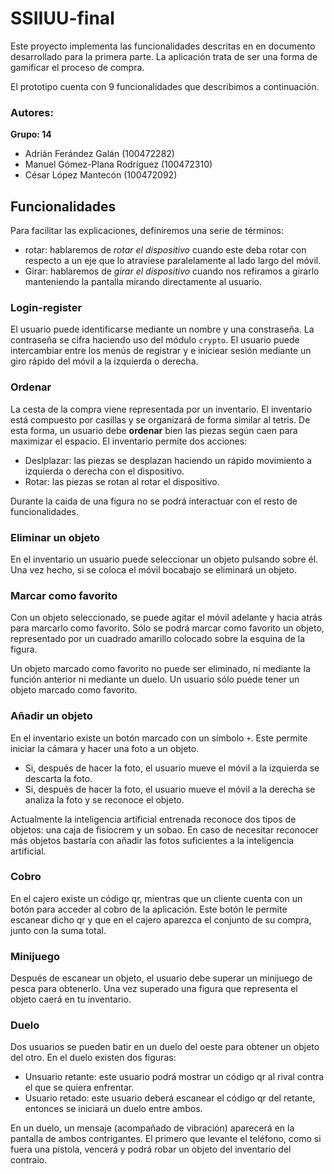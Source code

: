 # SSIIUU-final
Este proyecto implementa las funcionalidades descritas en en documento desarrollado para la primera parte. La aplicación trata de ser una forma de gamificar el proceso de compra. 

El prototipo cuenta con 9 funcionalidades que describimos a continuación.

### Autores: 
**Grupo: 14**
- Adrián Ferández Galán (100472282)
- Manuel Gómez-Plana Rodríguez (100472310)
- César López Mantecón (100472092)


## Funcionalidades
Para facilitar las explicaciones, definiremos una serie de términos: 
- rotar: hablaremos de *rotar el dispositivo* cuando este deba rotar con respecto a un eje que lo atraviese paralelamente al lado largo del móvil. 
- Girar: hablaremos de *girar el dispositivo* cuando nos refiramos a girarlo manteniendo la pantalla mirando directamente al usuario. 

### Login-register
El usuario puede identificarse mediante un nombre y una constraseña. La contraseña se cifra haciendo uso del módulo `crypto`. El usuario puede intercambiar entre los menús de registrar y e iniciear sesión mediante un giro rápido del móvil a la izquierda o derecha. 

### Ordenar  
La cesta de la compra viene representada por un inventario. El inventario está compuesto por casillas y se organizará de forma similar al tetris. De esta forma, un usuario debe **ordenar** bien las piezas según caen para maximizar el espacio. El inventario permite dos acciones: 
- Deslplazar: las piezas se desplazan haciendo un rápido movimiento a izquierda o derecha con el dispositivo. 
- Rotar: las piezas se rotan al rotar el dispositivo. 

Durante la caida de una figura no se podrá interactuar con el resto de funcionalidades.

### Eliminar un objeto
En el inventario un usuario puede seleccionar un objeto pulsando sobre él. Una vez hecho, si se coloca el móvil bocabajo se eliminará un objeto. 

### Marcar como favorito
Con un objeto seleccionado, se puede agitar el móvil adelante y hacia atrás para marcarlo como favorito. Sólo se podrá marcar como favorito un objeto, representado por un cuadrado amarillo colocado sobre la esquina de la figura. 

Un objeto marcado como favorito no puede ser eliminado, ni mediante la función anterior ni mediante un duelo. Un usuario sólo puede tener un objeto marcado como favorito. 

### Añadir un objeto
En el inventario existe un botón marcado con un símbolo `+`. Este permite iniciar la cámara y hacer una foto a un objeto. 
- Si, después de hacer la foto, el usuario mueve el móvil a la izquierda se descarta la foto. 
- Si, después de hacer la foto, el usuario mueve el móvil a la derecha se analiza la foto y se reconoce el objeto. 

Actualmente la inteligencia artificial entrenada reconoce dos tipos de objetos: una caja de fisiocrem y un sobao. En caso de necesitar reconocer más objetos bastaría con añadir las fotos suficientes a la inteligencia artificial. 

### Cobro 
En el cajero existe un código qr, mientras que un cliente cuenta con un botón para acceder al cobro de la aplicación. Este botón le permite escanear dicho qr y que en el cajero aparezca el conjunto de su compra, junto con la suma total. 

### Minijuego 
Después de escanear un objeto, el usuario debe superar un minijuego de pesca para obtenerlo. Una vez superado una figura que representa el objeto caerá en tu inventario.

### Duelo 
Dos usuarios se pueden batir en un duelo del oeste para obtener un objeto del otro. En el duelo existen dos figuras: 
- Unsuario retante: este usuario podrá mostrar un código qr al rival contra el que se quiera enfrentar. 
- Usuario retado: este usuario deberá escanear el código qr del retante, entonces se iniciará un duelo entre ambos. 

En un duelo, un mensaje (acompañado de vibración) aparecerá en la pantalla de ambos contrigantes. El primero que levante el teléfono, como si fuera una pistola, vencerá y podrá robar un objeto del inventario del contraio. 

